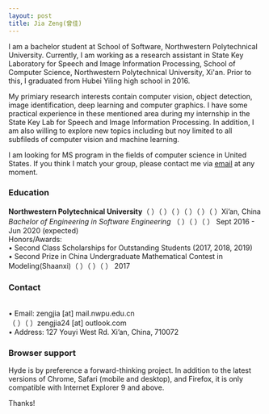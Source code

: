 ```yaml
---
layout: post
title: Jia Zeng(曾佳)
---
```

 
I am a bachelor student at School of Software, Northwestern Polytechnical University. Currently, I am working as a research assistant in State Key Laboratory for Speech and Image Information Processing, School of Computer Science, Northwestern Polytechnical University, Xi'an. Prior to this, I graduated from Hubei Yiling high school in 2016.

My primiary research interests contain computer vision, object detection, image identification, deep learning and computer graphics. I have some practical experience in these mentioned area during my internship in the State Key Lab for Speech and Image Information Processing. In addition, I am also willing to explore new topics including but noy limited to all subfileds of computer vision and machine learning.

I am looking for MS program in the fields of computer science in United States. If you think I match your group, please contact me via [email](zengjia@mail.nwpu.edu.cn) at any moment.

### Education
**Northwestern Polytechnical University**（&nbsp;）（&nbsp;）（&nbsp;）（&nbsp;）（&nbsp;）（&nbsp;）Xi’an, China
<br>*Bachelor of Engineering in Software Engineering* （&nbsp;）（&nbsp;）（&nbsp;）          Sept 2016 - Jun 2020 (expected)
<br>Honors/Awards:
<br>• Second Class Scholarships for Outstanding Students (2017, 2018, 2019)
<br>• Second Prize in China Undergraduate Mathematical Contest in Modeling(Shaanxi)（&nbsp;）（&nbsp;）（&nbsp;）  2017


### Contact
<br>• Email: zengjia [at] mail.nwpu.edu.cn
<br>（&nbsp;）（&nbsp;）zengjia24 [at] outlook.com
<br>• Address: 127 Youyi West Rd. Xi’an, China, 710072



### Browser support

Hyde is by preference a forward-thinking project. In addition to the latest versions of Chrome, Safari (mobile and desktop), and Firefox, it is only compatible with Internet Explorer 9 and above.


Thanks!
